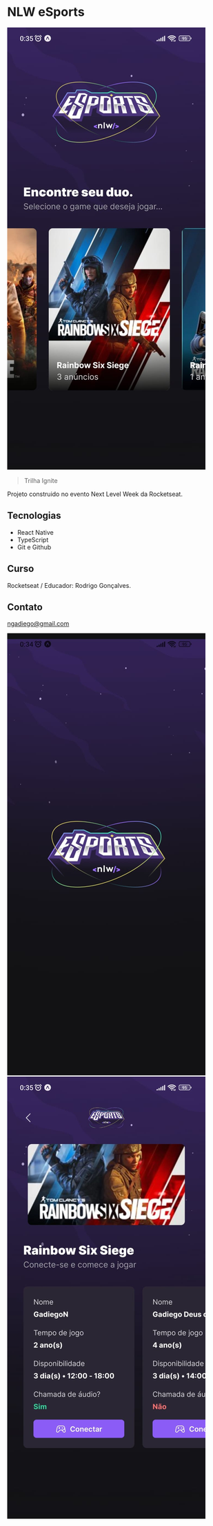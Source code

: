 # NLW eSports

![preview](./.github/preview-2.jpeg)

> Trilha Ignite

Projeto construido no evento Next Level Week da Rocketseat.

## Tecnologias
- React Native
- TypeScript
- Git e Github

## Curso

Rocketseat / Educador: Rodrigo Gonçalves.

## Contato

ngadiego@gmail.com

![preview](./.github/preview-1.jpeg)
![preview](./.github/preview-3.jpeg)